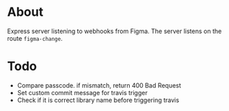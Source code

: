 # About

Express server listening to webhooks from Figma. The server listens on the route ```figma-change```.

# Todo

- Compare passcode. if mismatch, return 400 Bad Request
- Set custom commit message for travis trigger
- Check if it is correct library name before triggering travis
